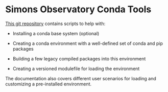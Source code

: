 # Simons Observatory Conda Tools

[This git repository](https://github.com/simonsobs/soconda) contains scripts to
help with:

- Installing a conda base system (optional)

- Creating a conda environment with a well-defined set of conda and pip packages

- Building a few legacy compiled packages into this environment

- Creating a versioned modulefile for loading the environment

The documentation also covers different user scenarios for loading and
customizing a pre-installed environment.
